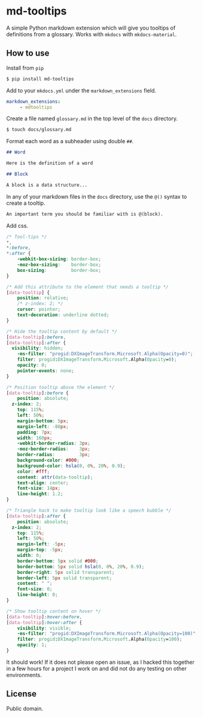 # md-tooltips

A simple Python markdown extension which will give you tooltips of definitions from a glossary. Works with `mkdocs` with `mkdocs-material`.

## How to use

Install from `pip`

```bash
$ pip install md-tooltips
```

Add to your `mkdocs.yml` under the `markdown_extensions` field.

```yaml
markdown_extensions:
     - mdtooltips
```

Create a file named `glossary.md` in the top level of the `docs` directory.

```bash
$ touch docs/glossary.md
```

Format each word as a subheader using double `##`.

```md
## Word

Here is the definition of a word

## Block

A block is a data structure...
```

In any of your markdown files in the `docs` directory, use the `@()` syntax to create a tooltip.

```md
An important term you should be familiar with is @(block).
```

Add css.

```css
/* Tool-tips */
*,
*:before,
*:after {
	-webkit-box-sizing: border-box;
	-moz-box-sizing:    border-box;
	box-sizing:         border-box;
}

/* Add this attribute to the element that needs a tooltip */
[data-tooltip] {
	position: relative;
	/* z-index: 2; */
	cursor: pointer;
	text-decoration: underline dotted;
}

/* Hide the tooltip content by default */
[data-tooltip]:before,
[data-tooltip]:after {
  visibility: hidden;
	-ms-filter: "progid:DXImageTransform.Microsoft.Alpha(Opacity=0)";
	filter: progid:DXImageTransform.Microsoft.Alpha(Opacity=0);
	opacity: 0;
	pointer-events: none;
}

/* Position tooltip above the element */
[data-tooltip]:before {
	position: absolute;
  z-index: 2;
	top: 115%;
	left: 50%;
	margin-bottom: 5px;
	margin-left: -80px;
	padding: 7px;
	width: 160px;
	-webkit-border-radius: 3px;
	-moz-border-radius:    3px;
	border-radius:         3px;
	background-color: #000;
	background-color: hsla(0, 0%, 20%, 0.9);
	color: #fff;
	content: attr(data-tooltip);
	text-align: center;
	font-size: 14px;
	line-height: 1.2;
}

/* Triangle hack to make tooltip look like a speech bubble */
[data-tooltip]:after {
	position: absolute;
  z-index: 2;  
	top: 115%;
	left: 50%;
	margin-left: -5px;
	margin-top: -5px;
	width: 0;
	border-bottom: 5px solid #000;
	border-bottom: 5px solid hsla(0, 0%, 20%, 0.9);
	border-right: 5px solid transparent;
	border-left: 5px solid transparent;
	content: " ";
	font-size: 0;
	line-height: 0;
}

/* Show tooltip content on hover */
[data-tooltip]:hover:before,
[data-tooltip]:hover:after {
	visibility: visible;
	-ms-filter: "progid:DXImageTransform.Microsoft.Alpha(Opacity=100)";
	filter: progid:DXImageTransform.Microsoft.Alpha(Opacity=100);
	opacity: 1;
}
```

It should work! If it does not please open an issue, as I hacked this together in a few hours for a project I work on and did not do any testing on other environments.

## License

Public domain.